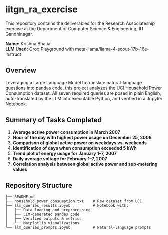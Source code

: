 # iitgn_ra_exercise

This repository contains the deliverables for the Research Associateship exercise at the Department of Computer Science & Engineering, IIT Gandhinagar.

**Name:** Krishna Bhatia  
**LLM Used:** Groq Playground with meta-llama/llama-4-scout-17b-16e-instruct  

## Overview

Leveraging a Large Language Model to translate natural-language questions into pandas code, this project analyzes the UCI Household Power Consumption dataset. All seven required queries are posed in plain English, auto-translated by the LLM into executable Python, and verified in a Jupyter Notebook.

## Summary of Tasks Completed

1. **Average active power consumption in March 2007**  
2. **Hour of the day with highest power usage on December 25, 2006**  
3. **Comparison of global active power on weekdays vs. weekends**  
4. **Identification of days when consumption exceeded 5 kWh**  
5. **Trend plot of energy usage for January 1–7, 2007**  
6. **Daily average voltage for February 1–7, 2007**  
7. **Correlation analysis between global active power and sub-metering values**  

## Repository Structure

```.
├── README.md
├── household_power_consumption.txt    # Raw dataset from UCI
├── llm_queries_results.ipynb          # Notebook with:
│   ├── Data loading and preprocessing
│   ├── LLM-generated pandas code
│   ├── Verified outputs & metrics
│   └── Matplotlib visualizations
└── llm_queries_prompts.ipynb          # Natural-language prompts
```
